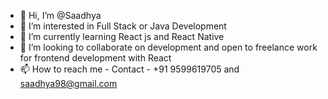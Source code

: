 - 👋 Hi, I’m @Saadhya
- 👀 I’m interested in Full Stack or Java Development
- 🌱 I’m currently learning React js and React Native
- 💞️ I’m looking to collaborate on development and open to freelance work for frontend development with React
- 📫 How to reach me - Contact - +91 9599619705 and saadhya98@gmail.com

<!---
Saadhya/Saadhya is a ✨ special ✨ repository because its `README.md` (this file) appears on your GitHub profile.
You can click the Preview link to take a look at your changes.
--->
